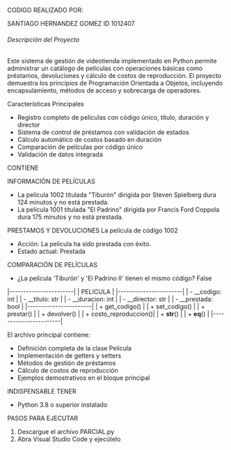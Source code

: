 CODIGO REALIZADO POR:

SANTIAGO HERNANDEZ GOMEZ 
ID 1012407

###### Descripción del Proyecto
Este sistema de gestión de videotienda implementado en Python permite administrar un catálogo de películas con operaciones básicas como préstamos, devoluciones y cálculo de costos de reproducción. El proyecto demuestra los principios de Programación Orientada a Objetos, incluyendo encapsulamiento, métodos de acceso y sobrecarga de operadores.

Características Principales
- Registro completo de películas con código único, título, duración y director
- Sistema de control de préstamos con validación de estados
- Cálculo automático de costos basado en duración
- Comparación de películas por código único
- Validación de datos integrada

CONTIENE

INFORMACIÓN DE PELÍCULAS
- La película 1002 titulada "Tiburón" dirigida por Steven Spielberg dura 124 minutos y no está prestada.
- La película 1001 titulada "El Padrino" dirigida por Francis Ford Coppola dura 175 minutos y no está prestada.

PRESTAMOS Y DEVOLUCIONES
La película de código 1002
- Acción: La película ha sido prestada con éxito.
- Estado actual: Prestada

COMPARACIÓN DE PELÍCULAS
- ¿La película 'Tiburón' y 'El Padrino II' tienen el mismo código? False

|-----------------------|
|      PELICULA         |
|-----------------------|
| - __codigo: int       |
| - __titulo: str       |
| - __duracion: int     |
| - __director: str     |
| - __prestada: bool    |
|-----------------------|
| + get_codigo()        |
| + set_codigo()        |
| + prestar()           |
| + devolver()          |
| + costo_reproduccion()|
| + __str__()           |
| + __eq__()            |
|-----------------------|

El archivo principal contiene:

- Definición completa de la clase Pelicula
- Implementación de getters y setters
- Métodos de gestión de préstamos
- Cálculo de costos de reproducción
- Ejemplos demostrativos en el bloque principal


INDISPENSABLE TENER
- Python 3.8 o superior instalado

PASOS PARA EJECUTAR
1. Descargue el archivo PARCIAL.py
2. Abra Visual Studio Code y ejecútelo

